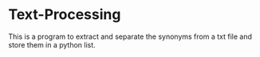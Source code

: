 # Text-Processing
This is a program to extract and separate the synonyms from a txt file and store them in a python list.
